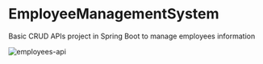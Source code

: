 # EmployeeManagementSystem
Basic CRUD APIs project in Spring Boot to manage employees information

![employees-api](https://github.com/kvineetkumar/EmployeeManagementSystem/assets/29593417/57d0935c-9175-4931-9c1b-713af4413b72)
